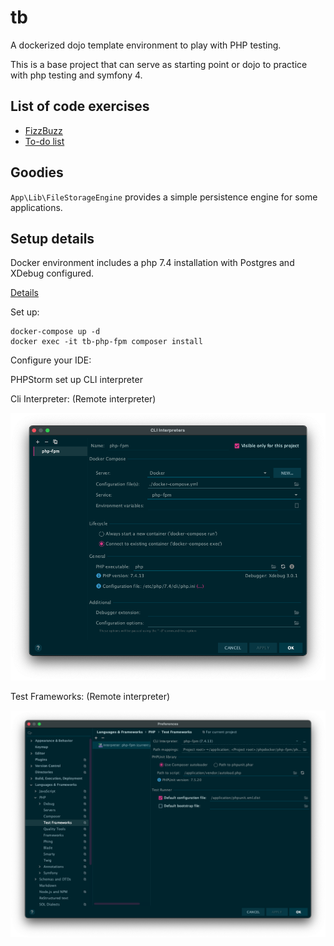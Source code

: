 # tb

A dockerized dojo template environment to play with PHP testing.

This is a base project that can serve as starting point or dojo to practice with php testing and symfony 4.

## List of code exercises

* [FizzBuzz](tests/Katas/FizzBuzz)
* [To-do list](tests/Katas/TodoList)

## Goodies

`App\Lib\FileStorageEngine` provides a simple persistence engine for some applications.

## Setup details

Docker environment includes a php 7.4 installation with Postgres and XDebug configured.

[Details](phpdocker/README.md)

Set up:

```
docker-compose up -d
docker exec -it tb-php-fpm composer install
```

Configure your IDE:

PHPStorm set up CLI interpreter

Cli Interpreter: (Remote interpreter)

![Cli interpreter config](doc/php-settings.png)

Test Frameworks: (Remote interpreter)

![PHP Unit remote config](doc/phpunit-settings.png)
